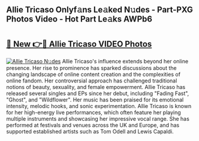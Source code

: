 ## Allie Tricaso Onlyf𝚊ns Le𝚊ked N𝚞des - Part-PXG Photos Video - Hot Part Le𝚊ks AWPb6

# <h2><a href="http://ab48576.deff.icu/?id=Allie+Tricaso">🔗 New 👉🔴 Allie Tricaso VIDEO Photos</a></h2>

[![Allie Tricaso N𝚞des](https://i.imgur.com/rIISA9y.gif)](http://ab48576.deff.icu/?id=Allie+Tricaso)
Allie Tricaso's influence extends beyond her online presence. Her rise to prominence has sparked discussions about the changing landscape of online content creation and the complexities of online fandom. Her controversial approach has challenged traditional notions of beauty, sexuality, and female empowerment. Allie Tricaso has released several singles and EPs since her debut, including "Fading Fast", "Ghost", and "Wildflower". Her music has been praised for its emotional intensity, melodic hooks, and sonic experimentation. Allie Tricaso is known for her high-energy live performances, which often feature her playing multiple instruments and showcasing her impressive vocal range. She has performed at festivals and venues across the UK and Europe, and has supported established artists such as Tom Odell and Lewis Capaldi.
